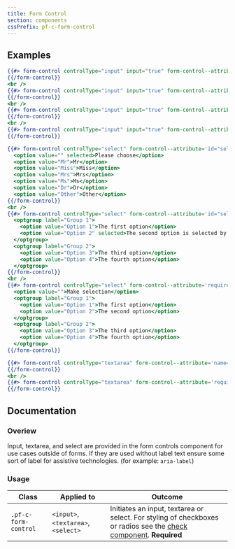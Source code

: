 ```yaml
---
title: Form Control
section: components
cssPrefix: pf-c-form-control
---
```


## Examples
```hbs title=Input-example
{{#> form-control controlType="input" input="true" form-control--attribute='disabled type="text" value="disabled" id="textInput1" aria-label="disabled input example"'}}
{{/form-control}}
<br />
{{#> form-control controlType="input" input="true" form-control--attribute='type="text" value="standard" id="textInput2" aria-label="standard input example"'}}
{{/form-control}}
<br />
{{#> form-control controlType="input" input="true" form-control--attribute='readonly type="text" value="readonly" id="textInput3" aria-label="readonly input example"'}}
{{/form-control}}
<br />
{{#> form-control controlType="input" input="true" form-control--attribute='required type="text" value="error" id="textInput4" aria-invalid="true" aria-label="Error state input example"'}}
{{/form-control}}
```

```hbs title=Select-example
{{#> form-control controlType="select" form-control--attribute='id="selectExample1" name="selectExample1" aria-label="select example"'}}
  <option value="" selected>Please choose</option>
  <option value="Mr">Mr</option>
  <option value="Miss">Miss</option>
  <option value="Mrs">Mrs</option>
  <option value="Ms">Ms</option>
  <option value="Dr">Dr</option>
  <option value="Other">Other</option>
{{/form-control}}
<br />
{{#> form-control controlType="select" form-control--attribute='id="selectExample2" name="selectExample2" aria-label="select group example"'}}
  <optgroup label="Group 1">
    <option value="Option 1">The first option</option>
    <option value="Option 2" selected>The second option is selected by default</option>
  </optgroup>
  <optgroup label="Group 2">
    <option value="Option 3">The third option</option>
    <option value="Option 4">The fourth option</option>
  </optgroup>
{{/form-control}}
<br />
{{#> form-control controlType="select" form-control--attribute='required aria-invalid="true" id="selectExample3" name="selectExample3" aria-label="error state select group example"'}}
  <option value="">Make selection</option>
  <optgroup label="Group 1">
    <option value="Option 1">The first option</option>
    <option value="Option 2">The second option</option>
  </optgroup>
  <optgroup label="Group 2">
    <option value="Option 3">The third option</option>
    <option value="Option 4">The fourth option</option>
  </optgroup>
{{/form-control}}
```

```hbs title=Textarea-example
{{#> form-control controlType="textarea" form-control--attribute='name="textarea" id="textarea1" aria-label="textarea example"'}}
{{/form-control}}
<br />
{{#> form-control controlType="textarea" form-control--attribute='required name="textarea" id="textarea2" aria-label="Error state textarea example" aria-invalid="true"'}}
{{/form-control}}
```

## Documentation
### Overiew
Input, textarea, and select are provided in the form controls component for use cases outside of forms. If they are used without label text ensure some sort of label for assistive technologies. (for example: `aria-label`)

### Usage
| Class | Applied to | Outcome |
| -- | -- | -- |
| `.pf-c-form-control` | `<input>`,`<textarea>`, `<select>` |  Initiates an input, textarea or select. For styling of checkboxes or radios see the [check component](../../Check/examples/). **Required**  |
